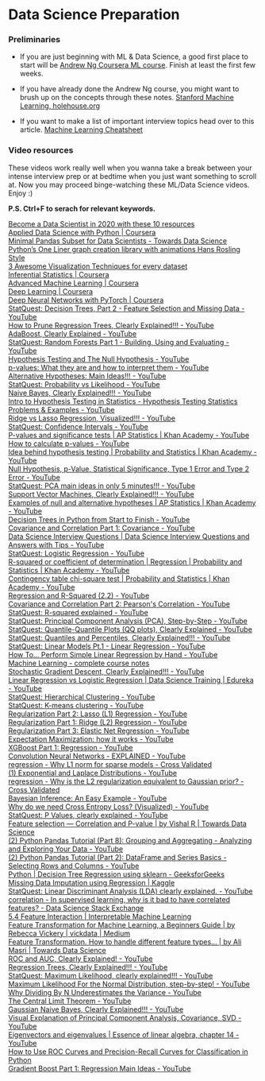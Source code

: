 # Data Science Preparation

### Preliminaries

 - If you are just beginning with ML & Data Science, a good first place to start will be [Andrew Ng Coursera ML course](https://www.coursera.org/learn/machine-learning). Finish at least the first few weeks.

 - If you have already done the Andrew Ng course, you might want to brush up on the concepts through these notes. [Stanford Machine Learning, holehouse.org](https://www.holehouse.org/mlclass/)

 - If you want to make a list of important interview topics head over to this article. [Machine Learning Cheatsheet](https://medium.com/swlh/cheat-sheets-for-machine-learning-interview-topics-51c2bc2bab4f)

### Video resources

These videos work really well when you wanna take a break between your intense interview prep or at bedtime when you just want something to scroll at. Now you may proceed binge-watching these ML/Data Science videos. Enjoy :)

**P.S. Ctrl+F to serach for relevant keywords.**

<DT><A HREF="https://towardsdatascience.com/top-10-resources-to-become-a-data-scientist-in-2020-99a315194701">Become a Data Scientist in 2020 with these 10 resources</A>
<DT><A HREF="https://www.coursera.org/specializations/data-science-python?ranMID=40328&ranEAID=lVarvwc5BD0&ranSiteID=lVarvwc5BD0-_4L3mvw.I6oY9SNPHAtR2Q&siteID=lVarvwc5BD0-_4L3mvw.I6oY9SNPHAtR2Q&utm_content=2&utm_medium=partners&utm_source=linkshare&utm_campaign=lVarvwc5BD0">Applied Data Science with Python | Coursera</A>
<DT><A HREF="https://towardsdatascience.com/minimal-pandas-subset-for-data-scientists-6355059629ae">Minimal Pandas Subset for Data Scientists - Towards Data Science</A>
<DT><A HREF="https://towardsdatascience.com/pythons-one-liner-graph-creation-library-with-animations-hans-rosling-style-f2cb50490396">Python’s One Liner graph creation library with animations Hans Rosling Style</A>
<DT><A HREF="https://towardsdatascience.com/3-awesome-visualization-techniques-for-every-dataset-9737eecacbe8">3 Awesome Visualization Techniques for every dataset</A>
<DT><A HREF="https://www.coursera.org/learn/inferential-statistics-intro?ranMID=40328&ranEAID=lVarvwc5BD0&ranSiteID=lVarvwc5BD0-ydEVG6k5kidzLtNqbbVQvQ&siteID=lVarvwc5BD0-ydEVG6k5kidzLtNqbbVQvQ&utm_content=2&utm_medium=partners&utm_source=linkshare&utm_campaign=lVarvwc5BD0">Inferential Statistics | Coursera</A>
<DT><A HREF="https://www.coursera.org/specializations/aml?ranMID=40328&ranEAID=lVarvwc5BD0&ranSiteID=lVarvwc5BD0-_1LkRNzPhJ43gzMHQzcbag&siteID=lVarvwc5BD0-_1LkRNzPhJ43gzMHQzcbag&utm_content=2&utm_medium=partners&utm_source=linkshare&utm_campaign=lVarvwc5BD0">Advanced Machine Learning | Coursera</A>
<DT><A HREF="https://www.coursera.org/specializations/deep-learning?ranMID=40328&ranEAID=lVarvwc5BD0&ranSiteID=lVarvwc5BD0-m3SBadPJeg1Z1rWVng39OQ&siteID=lVarvwc5BD0-m3SBadPJeg1Z1rWVng39OQ&utm_content=2&utm_medium=partners&utm_source=linkshare&utm_campaign=lVarvwc5BD0">Deep Learning | Coursera</A>
<DT><A HREF="https://www.coursera.org/learn/deep-neural-networks-with-pytorch?ranMID=40328&ranEAID=lVarvwc5BD0&ranSiteID=lVarvwc5BD0-Kb0qPiTtTFPC3kMQZlnqpg&siteID=lVarvwc5BD0-Kb0qPiTtTFPC3kMQZlnqpg&utm_content=2&utm_medium=partners&utm_source=linkshare&utm_campaign=lVarvwc5BD0">Deep Neural Networks with PyTorch | Coursera</A>



<DT><A HREF="https://www.youtube.com/watch?v=wpNl-JwwplA">StatQuest: Decision Trees, Part 2 - Feature Selection and Missing Data - YouTube</A>
<DT><A HREF="https://www.youtube.com/watch?v=D0efHEJsfHo">How to Prune Regression Trees, Clearly Explained!!! - YouTube</A>
<DT><A HREF="https://www.youtube.com/watch?v=LsK-xG1cLYA">AdaBoost, Clearly Explained - YouTube</A>
<DT><A HREF="https://www.youtube.com/watch?v=J4Wdy0Wc_xQ">StatQuest: Random Forests Part 1 - Building, Using and Evaluating - YouTube</A>
<DT><A HREF="https://www.youtube.com/watch?v=0oc49DyA3hU">Hypothesis Testing and The Null Hypothesis - YouTube</A>
<DT><A HREF="https://www.youtube.com/watch?v=vemZtEM63GY">p-values: What they are and how to interpret them - YouTube</A>
<DT><A HREF="https://www.youtube.com/watch?v=5koKb5B_YWo">Alternative Hypotheses: Main Ideas!!! - YouTube</A>
<DT><A HREF="https://www.youtube.com/watch?v=pYxNSUDSFH4">StatQuest: Probability vs Likelihood - YouTube</A>
<DT><A HREF="https://www.youtube.com/watch?v=O2L2Uv9pdDA">Naive Bayes, Clearly Explained!!! - YouTube</A>
<DT><A HREF="https://www.youtube.com/watch?v=VK-rnA3-41c">Intro to Hypothesis Testing in Statistics - Hypothesis Testing Statistics Problems &amp; Examples - YouTube</A>
<DT><A HREF="https://www.youtube.com/watch?v=Xm2C_gTAl8c">Ridge vs Lasso Regression, Visualized!!! - YouTube</A>
<DT><A HREF="https://www.youtube.com/watch?v=TqOeMYtOc1w">StatQuest: Confidence Intervals - YouTube</A>
<DT><A HREF="https://www.youtube.com/watch?v=KS6KEWaoOOE">P-values and significance tests | AP Statistics | Khan Academy - YouTube</A>
<DT><A HREF="https://www.youtube.com/watch?v=JQc3yx0-Q9E">How to calculate p-values - YouTube</A>
<DT><A HREF="https://www.youtube.com/watch?v=dpGmVV0-4jc">Idea behind hypothesis testing | Probability and Statistics | Khan Academy - YouTube</A>
<DT><A HREF="https://www.youtube.com/watch?v=YSwmpAmLV2s">Null Hypothesis, p-Value, Statistical Significance, Type 1 Error and Type 2 Error - YouTube</A>
<DT><A HREF="https://www.youtube.com/watch?v=HMOI_lkzW08">StatQuest: PCA main ideas in only 5 minutes!!! - YouTube</A>
<DT><A HREF="https://www.youtube.com/watch?v=efR1C6CvhmE">Support Vector Machines, Clearly Explained!!! - YouTube</A>
<DT><A HREF="https://www.youtube.com/watch?v=_3_6wjycJdk">Examples of null and alternative hypotheses | AP Statistics | Khan Academy - YouTube</A>
<DT><A HREF="https://www.youtube.com/watch?v=q90UDEgYqeI">Decision Trees in Python from Start to Finish - YouTube</A>
<DT><A HREF="https://www.youtube.com/watch?v=qtaqvPAeEJY">Covariance and Correlation Part 1: Covariance - YouTube</A>
<DT><A HREF="https://www.youtube.com/watch?v=7YuTmLvs1Dc">Data Science Interview Questions | Data Science Interview Questions and Answers with Tips - YouTube</A>
<DT><A HREF="https://www.youtube.com/watch?v=yIYKR4sgzI8">StatQuest: Logistic Regression - YouTube</A>
<DT><A HREF="https://www.youtube.com/watch?v=lng4ZgConCM">R-squared or coefficient of determination | Regression | Probability and Statistics | Khan Academy - YouTube</A>
<DT><A HREF="https://www.youtube.com/watch?v=hpWdDmgsIRE">Contingency table chi-square test | Probability and Statistics | Khan Academy - YouTube</A>
<DT><A HREF="https://www.youtube.com/watch?v=Q-TtIPF0fCU">Regression and R-Squared (2.2) - YouTube</A>
<DT><A HREF="https://www.youtube.com/watch?v=xZ_z8KWkhXE">Covariance and Correlation Part 2: Pearson&#39;s Correlation - YouTube</A>
<DT><A HREF="https://www.youtube.com/watch?v=2AQKmw14mHM">StatQuest: R-squared explained - YouTube</A>
<DT><A HREF="https://www.youtube.com/watch?v=FgakZw6K1QQ">StatQuest: Principal Component Analysis (PCA), Step-by-Step - YouTube</A>
<DT><A HREF="https://www.youtube.com/watch?v=okjYjClSjOg">StatQuest: Quantile-Quantile Plots (QQ plots), Clearly Explained - YouTube</A>
<DT><A HREF="https://www.youtube.com/watch?v=IFKQLDmRK0Y">StatQuest: Quantiles and Percentiles, Clearly Explained!!! - YouTube</A>
<DT><A HREF="https://www.youtube.com/watch?v=nk2CQITm_eo">StatQuest: Linear Models Pt.1 - Linear Regression - YouTube</A>
<DT><A HREF="https://www.youtube.com/watch?v=GhrxgbQnEEU">How To... Perform Simple Linear Regression by Hand - YouTube</A>
<DT><A HREF="http://www.holehouse.org/mlclass/">Machine Learning - complete course notes</A>
<DT><A HREF="https://www.youtube.com/watch?v=vMh0zPT0tLI">Stochastic Gradient Descent, Clearly Explained!!! - YouTube</A>
<DT><A HREF="https://www.youtube.com/watch?v=OCwZyYH14uw">Linear Regression vs Logistic Regression | Data Science Training | Edureka - YouTube</A>
<DT><A HREF="https://www.youtube.com/watch?v=7xHsRkOdVwo">StatQuest: Hierarchical Clustering - YouTube</A>
<DT><A HREF="https://www.youtube.com/watch?v=4b5d3muPQmA">StatQuest: K-means clustering - YouTube</A>
<DT><A HREF="https://www.youtube.com/watch?v=NGf0voTMlcs">Regularization Part 2: Lasso (L1) Regression - YouTube</A>
<DT><A HREF="https://www.youtube.com/watch?v=Q81RR3yKn30">Regularization Part 1: Ridge (L2) Regression - YouTube</A>
<DT><A HREF="https://www.youtube.com/watch?v=1dKRdX9bfIo">Regularization Part 3: Elastic Net Regression - YouTube</A>
<DT><A HREF="https://www.youtube.com/watch?v=iQoXFmbXRJA">Expectation Maximization: how it works - YouTube</A>
<DT><A HREF="https://www.youtube.com/watch?v=OtD8wVaFm6E">XGBoost Part 1: Regression - YouTube</A>
<DT><A HREF="https://www.youtube.com/watch?v=m8pOnJxOcqY">Convolution Neural Networks - EXPLAINED - YouTube</A>
<DT><A HREF="https://stats.stackexchange.com/questions/45643/why-l1-norm-for-sparse-models">regression - Why L1 norm for sparse models - Cross Validated</A>
<DT><A HREF="https://www.youtube.com/watch?v=5ptp4naoYEo">(1) Exponential and Laplace Distributions - YouTube</A>
<DT><A HREF="https://stats.stackexchange.com/questions/163388/why-is-the-l2-regularization-equivalent-to-gaussian-prior">regression - Why is the L2 regularization equivalent to Gaussian prior? - Cross Validated</A>
<DT><A HREF="https://www.youtube.com/watch?v=I4dkEALQv34">Bayesian Inference: An Easy Example - YouTube</A>
<DT><A HREF="https://www.youtube.com/watch?v=gIx974WtVb4">Why do we need Cross Entropy Loss? (Visualized) - YouTube</A>
<DT><A HREF="https://www.youtube.com/watch?v=5Z9OIYA8He8">StatQuest: P Values, clearly explained - YouTube</A>
<DT><A HREF="https://towardsdatascience.com/feature-selection-correlation-and-p-value-da8921bfb3cf">Feature selection — Correlation and P-value | by Vishal R | Towards Data Science</A>
<DT><A HREF="https://www.youtube.com/watch?v=txMdrV1Ut64">(2) Python Pandas Tutorial (Part 8): Grouping and Aggregating - Analyzing and Exploring Your Data - YouTube</A>
<DT><A HREF="https://www.youtube.com/watch?v=zmdjNSmRXF4&list=PL-osiE80TeTsWmV9i9c58mdDCSskIFdDS&index=2">(2) Python Pandas Tutorial (Part 2): DataFrame and Series Basics - Selecting Rows and Columns - YouTube</A>
<DT><A HREF="https://www.geeksforgeeks.org/python-decision-tree-regression-using-sklearn/?ref=rp">Python | Decision Tree Regression using sklearn - GeeksforGeeks</A>
<DT><A HREF="https://www.kaggle.com/shashankasubrahmanya/missing-data-imputation-using-regression">Missing Data Imputation using Regression | Kaggle</A>
<DT><A HREF="https://www.youtube.com/watch?v=azXCzI57Yfc">StatQuest: Linear Discriminant Analysis (LDA) clearly explained. - YouTube</A>
<DT><A HREF="https://datascience.stackexchange.com/questions/24452/in-supervised-learning-why-is-it-bad-to-have-correlated-features">correlation - In supervised learning, why is it bad to have correlated features? - Data Science Stack Exchange</A>
<DT><A HREF="https://christophm.github.io/interpretable-ml-book/interaction.html">5.4 Feature Interaction | Interpretable Machine Learning</A>
<DT><A HREF="https://medium.com/vickdata/four-feature-types-and-how-to-transform-them-for-machine-learning-8693e1c24e80">Feature Transformation for Machine Learning, a Beginners Guide | by Rebecca Vickery | vickdata | Medium</A>
<DT><A HREF="https://towardsdatascience.com/apache-spark-mllib-tutorial-7aba8a1dce6e">Feature Transformation. How to handle different feature types… | by Ali Masri | Towards Data Science</A>
<DT><A HREF="https://www.youtube.com/watch?v=4jRBRDbJemM">ROC and AUC, Clearly Explained! - YouTube</A>
<DT><A HREF="https://www.youtube.com/watch?v=g9c66TUylZ4">Regression Trees, Clearly Explained!!! - YouTube</A>
<DT><A HREF="https://www.youtube.com/watch?v=XepXtl9YKwc">StatQuest: Maximum Likelihood, clearly explained!!! - YouTube</A>
<DT><A HREF="https://www.youtube.com/watch?v=Dn6b9fCIUpM">Maximum Likelihood For the Normal Distribution, step-by-step! - YouTube</A>
<DT><A HREF="https://www.youtube.com/watch?v=sHRBg6BhKjI">Why Dividing By N Underestimates the Variance - YouTube</A>
<DT><A HREF="https://www.youtube.com/watch?v=YAlJCEDH2uY">The Central Limit Theorem - YouTube</A>
<DT><A HREF="https://www.youtube.com/watch?v=H3EjCKtlVog">Gaussian Naive Bayes, Clearly Explained!!! - YouTube</A>
<DT><A HREF="https://www.youtube.com/watch?v=5HNr_j6LmPc">Visual Explanation of Principal Component Analysis, Covariance, SVD - YouTube</A>
<DT><A HREF="https://m.youtube.com/watch?feature=youtu.be&v=PFDu9oVAE-g">Eigenvectors and eigenvalues | Essence of linear algebra, chapter 14 - YouTube</A>
<DT><A HREF="https://machinelearningmastery.com/roc-curves-and-precision-recall-curves-for-classification-in-python/">How to Use ROC Curves and Precision-Recall Curves for Classification in Python</A>
<DT><A HREF="https://www.youtube.com/watch?v=3CC4N4z3GJc">Gradient Boost Part 1: Regression Main Ideas - YouTube</A>
